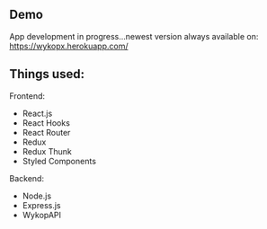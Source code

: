 ## Demo

App development in progress...newest version always available on:
https://wykopx.herokuapp.com/

## Things used:

Frontend:
- React.js
- React Hooks
- React Router
- Redux
- Redux Thunk
- Styled Components

Backend:
- Node.js
- Express.js
- WykopAPI
